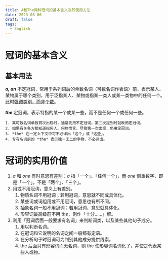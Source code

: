 ```yaml
---
title: A和The两种冠词的基本含义及其使用方法
date: 2023-08-06
draft: false
tags:
  - English
---
```

# 冠词的基本含义

## 基本用法

***a, an*** 
不定冠词，常用于系列词后的单数名词（可数名词作表语）前，表示某人、某物属于哪个类别，用于泛指某人、某物或指某一类人或某一类物中的任何一个。此时<u>强调类别，而非个数</u>。

***the***
定冠词，表示特指的某一个或某一些，而不是任何一个或任何一些。

```ad-tip
1. 某可数名词单数首次出现时，通常先用不定冠词。第二次提到时就改用定冠词。
2. 如果有关各方都知道指何人、何物而言，尽管第一次出现，仍用定冠词。
3. *the* 在一定上下文中可不必译出「这个」或「这些」。
4. 专有名词前的 *the* 表示独一无二的事物，不必译出。
```

# 冠词的实用价值

1. *a* 和 *one* 有时意思有差别：*a* 指「一个」、「任何一个」，而 *one* 侧重数字，即是「一个」，不是「两个」、「三个」。
2. 用或不用冠词，意义上有差别。
	1. 物质名词不用冠词；若用冠词，意思就不同或具体化。
	2. 某些词或词组用或不用冠词，意思也有所不同。
	3. 抽象名词一般不用冠词；若用冠词，意思就具体化。
	4. 形容词最高级前不用 *the*，则作「十分……」解。
3. 利用「冠词后面一般要求有名词」来判断词类，以及某些其他句子成分。
	1. 用以判断名词。
	2. 在冠词和它说明的名词之间一般都有定语。
	3. 在分析句子时冠词可为判别其他成分提供线索。
	4. the 后面只有形容词而无名词，则 the 使形容词名词化了，并使之代表某些人或物。
